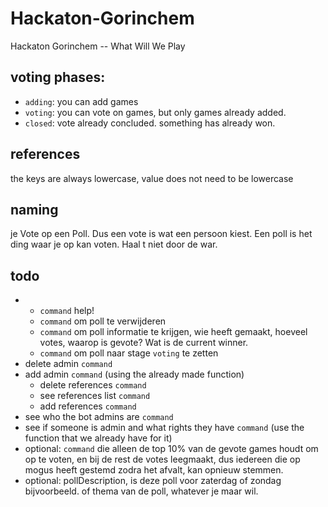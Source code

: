# Hackaton-Gorinchem
Hackaton Gorinchem -- What Will We Play


## voting phases:

- `adding`: you can add games
- `voting`: you can vote on games, but only games already added.
- `closed`: vote already concluded. something has already won.


## references

the keys are always lowercase, value does not need to be lowercase

## naming

je Vote op een Poll. Dus een vote is wat een persoon kiest. Een poll is het ding waar je op kan voten. Haal t niet door de war.

## todo
-
    - `command` help!
    - `command` om poll te verwijderen
    - `command` om poll informatie te krijgen, wie heeft gemaakt, hoeveel votes, waarop is gevote? Wat is de current winner.
    - `command` om poll naar stage `voting` te zetten
- delete admin `command`
- add admin `command` (using the already made function)
    - delete references `command`
    - see references list `command`
    - add references `command`
- see who the bot admins are `command`
- see if someone is admin and what rights they have `command` (use the function that we already have for it)
- optional: `command` die alleen de top 10% van de gevote games houdt om op te voten, en bij de rest de votes leegmaakt, dus iedereen die op mogus heeft gestemd zodra het afvalt, kan opnieuw stemmen.
- optional: pollDescription, is deze poll voor zaterdag of zondag bijvoorbeeld. of thema van de poll, whatever je maar wil.